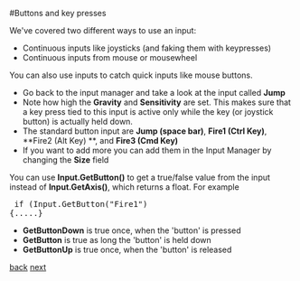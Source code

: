 #Buttons and key presses

We've covered two different ways to use an input:

* Continuous inputs like joysticks (and faking them with keypresses)
* Continuous inputs from mouse or mousewheel

You can also use inputs to catch quick inputs like mouse buttons. 

* Go back to the input manager and take a look at the input called **Jump** 
* Note how high the **Gravity** and **Sensitivity** are set. This makes sure that a key press tied to this input is active only while the key (or joystick button) is actually held down. 
* The standard button input are **Jump (space bar)**, **Fire1 (Ctrl Key)**, **Fire2 (Alt Key) **, and **Fire3 (Cmd Key)**
* If you want to add more you can add them in the Input Manager by changing the **Size** field

You can use **Input.GetButton()** to get a true/false value from the input instead of **Input.GetAxis()**, which returns a float. For example<pre> if (Input.GetButton("Fire1") {.....}</pre>

* **GetButtonDown** is true once, when the 'button' is pressed
* **GetButton** is true as long the 'button' is held down 
* **GetButtonUp** is true once, when the 'button' is released

[back](4-8.md) [next](4-10.md)